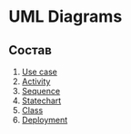 # UML Diagrams
## Состав

1. [Use case](https://github.com/LiL-Dicky/TaskMaster/tree/master/Диаграммы/Use%20case)
2. [Activity]()
3. [Sequence]()
4. [Statechart]()
5. [Class]()
6. [Deployment]()
